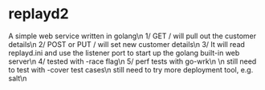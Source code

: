 # replayd2

A simple web service written in golang\n
1/ GET / will pull out the customer details\n
2/ POST or PUT / will set new customer details\n
3/ It will read replayd.ini and use the listener port to start up the golang built-in web server\n
4/ tested with -race flag\n
5/ perf tests with go-wrk\n
\n
still need to test with -cover test cases\n
still need to try more deployment tool, e.g. salt\n